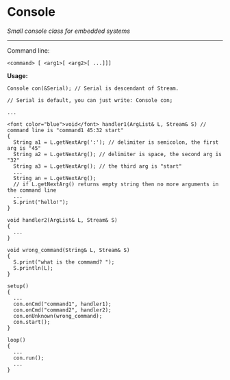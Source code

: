 # Console
*Small console class for embedded systems*
***
Command line:

`<command> [ <arg1>[ <arg2>[ ...]]]`

**Usage:**

    Console con(&Serial); // Serial is descendant of Stream.

    // Serial is default, you can just write: Console con;

    ...

    <font color="blue">void</font> handler1(ArgList& L, Stream& S) // command line is "command1 45:32 start"
    {
      String a1 = L.getNextArg(':'); // delimiter is semicolon, the first arg is "45"
      String a2 = L.getNextArg(); // delimiter is space, the second arg is "32"
      String a3 = L.getNextArg(); // the third arg is "start"
      ...
      String an = L.getNextArg();
      // if L.getNextArg() returns empty string then no more arguments in the command line
      ...
      S.print("hello!");
    }

    void handler2(ArgList& L, Stream& S)
    {
      ...
    }

    void wrong_command(String& L, Stream& S)
    {
      S.print("what is the commamd? ");
      S.println(L);
    }

    setup()
    {
      ...
      con.onCmd("command1", handler1);
      con.onCmd("command2", handler2);
      con.onUnknown(wrong_command);
      con.start();
    }

    loop()
    {
      ...
      con.run();
      ...
    }
